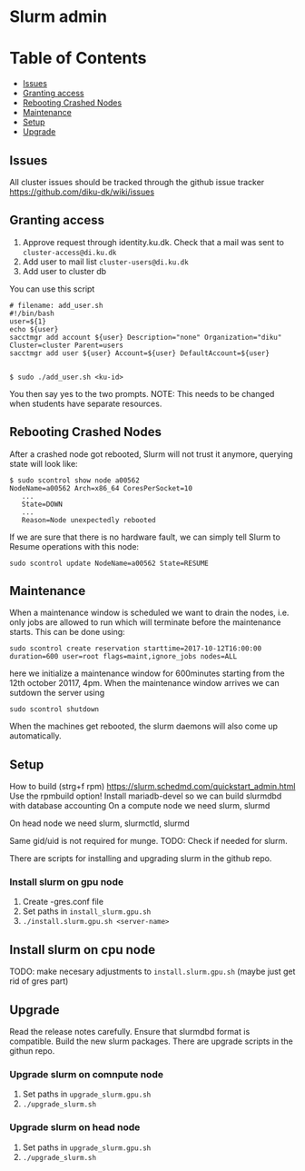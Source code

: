 # Slurm admin

Table of Contents
=================
* [Issues](#issues)
* [Granting access](#granting-access)
* [Rebooting Crashed Nodes](#rebooting-crashed-nodes)
* [Maintenance](#maintenance)
* [Setup](#setup)
* [Upgrade](#upgrade)

## Issues
All cluster issues should be tracked through the github issue tracker https://github.com/diku-dk/wiki/issues


## Granting access
1. Approve request through identity.ku.dk. Check that a mail was sent to `cluster-access@di.ku.dk`
2. Add user to mail list `cluster-users@di.ku.dk`
3. Add user to cluster db

You can use this script

    # filename: add_user.sh
    #!/bin/bash
    user=${1}
    echo ${user}
    sacctmgr add account ${user} Description="none" Organization="diku" Cluster=cluster Parent=users
    sacctmgr add user ${user} Account=${user} DefaultAccount=${user}


    $ sudo ./add_user.sh <ku-id>


You then say yes to the two prompts. NOTE: This needs to be changed when students have separate resources.


## Rebooting Crashed Nodes
After a crashed node got rebooted, Slurm will not trust it anymore, querying state will look like:

    $ sudo scontrol show node a00562
    NodeName=a00562 Arch=x86_64 CoresPerSocket=10
       ...
       State=DOWN 
       ...
       Reason=Node unexpectedly rebooted

If we are sure that there is no hardware fault, we can simply tell Slurm to Resume operations with this node:

    sudo scontrol update NodeName=a00562 State=RESUME


##  Maintenance
When a maintenance window is scheduled we want to drain the nodes, i.e. only jobs are allowed to run which will terminate before the maintenance starts.
This can be done using:

    sudo scontrol create reservation starttime=2017-10-12T16:00:00 duration=600 user=root flags=maint,ignore_jobs nodes=ALL

here we initialize a maintenance window for 600minutes starting from the 12th october 20117, 4pm. When the maintenance window arrives we can sutdown the server using

    sudo scontrol shutdown

When the machines get rebooted, the slurm daemons will also come up automatically.


## Setup

How to build (strg+f rpm) https://slurm.schedmd.com/quickstart_admin.html 
Use the rpmbuild option!
Install mariadb-devel so we can build slurmdbd with database accounting
On a compute node we need
slurm, slurmd

On head node we need
slurm, slurmctld, slurmd

Same gid/uid is not required for munge. TODO: Check if needed for slurm.

There are scripts for installing and upgrading slurm in the github repo.

### Install slurm on gpu node

1. Create <server-name>-gres.conf file
2. Set paths in `install_slurm.gpu.sh`
3. `./install.slurm.gpu.sh <server-name>`


## Install slurm on cpu node
TODO: make necesary adjustments to `install.slurm.gpu.sh` (maybe just get rid of gres part)


## Upgrade
Read the release notes carefully. Ensure that slurmdbd format is compatible.
Build the new slurm packages. There are upgrade scripts in the githun repo.


### Upgrade slurm on comnpute node

1. Set paths in `upgrade_slurm.gpu.sh`
2. `./upgrade_slurm.sh`


### Upgrade slurm on head node

1. Set paths in `upgrade_slurm.gpu.sh`
2. `./upgrade_slurm.sh`